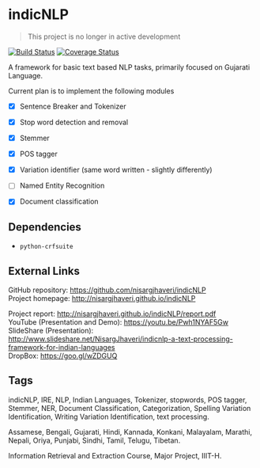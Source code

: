 # indicNLP

> This project is no longer in active development

[![Build Status](https://travis-ci.org/nisargjhaveri/indicNLP.svg?branch=master)](https://travis-ci.org/nisargjhaveri/indicNLP)
[![Coverage Status](https://coveralls.io/repos/github/nisargjhaveri/indicNLP/badge.svg?branch=master)](https://coveralls.io/github/nisargjhaveri/indicNLP?branch=master)

A framework for basic text based NLP tasks, primarily focused on Gujarati Language.

Current plan is to implement the following modules

- [x] Sentence Breaker and Tokenizer
- [x] Stop word detection and removal
- [x] Stemmer
- [x] POS tagger
- [x] Variation identifier (same word written - slightly differently)
- [ ] Named Entity Recognition
- [x] Document classification


## Dependencies

- `python-crfsuite`

## External Links

GitHub repository: https://github.com/nisargjhaveri/indicNLP  
Project homepage: http://nisargjhaveri.github.io/indicNLP

Project report: http://nisargjhaveri.github.io/indicNLP/report.pdf  
YouTube (Presentation and Demo): https://youtu.be/Pwh1NYAF5Gw  
SlideShare (Presentation): http://www.slideshare.net/NisargJhaveri/indicnlp-a-text-processing-framework-for-indian-languages  
DropBox: https://goo.gl/wZDGUQ

## Tags

indicNLP, IRE, NLP, Indian Languages, Tokenizer, stopwords, POS tagger, Stemmer, NER, Document Classification, Categorization, Spelling Variation Identification, Writing Variation Identification, text processing.

Assamese, Bengali, Gujarati, Hindi, Kannada, Konkani, Malayalam, Marathi, Nepali, Oriya, Punjabi, Sindhi, Tamil, Telugu, Tibetan.

Information Retrieval and Extraction Course, Major Project, IIIT-H.
